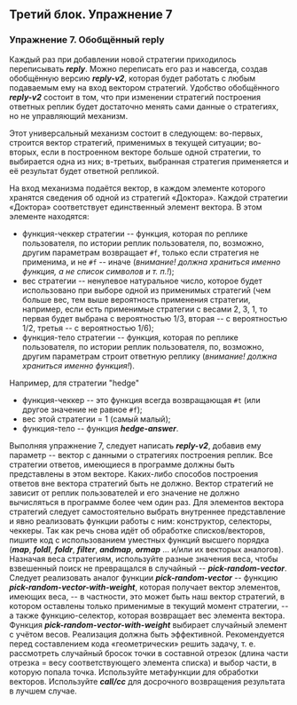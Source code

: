 ## Третий блок. Упражнение 7

### Упражнение 7. Обобщённый reply

Каждый раз при добавлении новой стратегии приходилось переписывать ***reply***. Можно переписать его раз и навсегда, создав обобщённую версию ***reply-v2***, которая будет работать с любым подаваемым ему на вход вектором стратегий. Удобство обобщённого ***reply-v2*** состоит в том, что при изменении стратегий построения ответных реплик будет достаточно менять сами данные о стратегиях, но не управляющий механизм.

Этот универсальный механизм состоит в следующем: во-первых, строится вектор стратегий, применимых в текущей ситуации; во-вторых, если в построенном векторе больше одной стратегии, то выбирается одна из них; в-третьих, выбранная стратегия применяется и её результат будет ответной репликой.

На вход механизма подаётся вектор, в каждом элементе которого хранятся сведения об одной из стратегий «Доктора». Каждой стратегии «Доктора» соответствует единственный элемент вектора. В этом элементе находятся:
- функция-чеккер стратегии -- функция, которая по реплике пользователя, по истории реплик пользователя, по, возможно, другим параметрам возвращает `#f`, только если стратегия не применима, и не `#f` -- иначе (*внимание! должна храниться именно функция, а не список символов и т. п.!*);
- вес стратегии -- ненулевое натуральное число, которое будет использовано при выборе одной из применимых стратегий (чем больше вес, тем выше вероятность применения стратегии, например, если есть применимые стратегии с весами 2, 3, 1, то первая будет выбрана с вероятностью 1/3, вторая -- с вероятностью 1/2, третья -- с вероятностью 1/6);
- функция-тело стратегии -- функция, которая по реплике пользователя, по истории реплик пользователя, по, возможно, другим параметрам строит ответную реплику (*внимание! должна храниться именно функция!*).

Например, для стратегии "hedge"
- функция-чеккер -- это функция всегда возвращающая `#t` (или другое значение не равное `#f`);
- вес этой стратегии = 1 (самый малый);
- функция-тело -- функция ***hedge-answer***.

Выполняя упражнение 7, следует написать ***reply-v2***, добавив ему параметр -- вектор с данными о стратегиях построения реплик. Все стратегии ответов, имеющиеся в программе должны быть представлены в этом векторе. Каких-либо способов построения ответов вне вектора стратегий быть не должно. Вектор стратегий не зависит от реплик пользователей и его значение не должно вычисляться в программе более чем один раз. Для элементов вектора стратегий следует самостоятельно выбрать внутреннее представление и явно реализовать функции работы с ним: конструктор, селекторы, чеккеры. Так как речь снова идёт об обработке списков/векторов, пишите код с использованием уместных функций высшего порядка (***map***, ***foldl***, ***foldr***, ***filter***, ***andmap***, ***ormap*** ... и/или их векторых аналогов). Назначая веса стратегиям, используйте разные значения веса, чтобы взвешенный поиск не превращался в случайный -- ***pick-random-vector***. Следует реализовать аналог функции ***pick-random-vector*** -- функцию ***pick-random-vector-with-weight***, которая получает вектор элементов, имеющих веса, -- в частности, это может быть наш вектор стратегий, в котором оставлены только применимые в текущий момент стратегии, -- а также функцию-селектор, которая возвращает вес элемента вектора. Функция ***pick-random-vector-with-weight*** выбирает случайный элемент с учётом весов. Реализация должна быть эффективной. Рекомендуется перед составлением кода «геометрически» решить задачу, т. е. рассмотреть случайный бросок точки в составной отрезок (длина части отрезка = весу соответствующего элемента списка) и выбор части, в которую попала точка. Используйте метафункции для обработки векторов. Используйте ***call/cc*** для досрочного возвращения результата в лучшем случае.